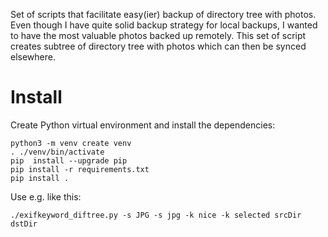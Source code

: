
Set of scripts that facilitate easy(ier) backup of directory tree with photos.
Even though I have quite solid backup strategy for local backups, I wanted to
have the most valuable photos backed up remotely. This set of script creates
subtree of directory tree with photos which can then be synced elsewhere.

# Install

Create Python virtual environment and install the dependencies:

```
python3 -m venv create venv
. ./venv/bin/activate
pip  install --upgrade pip
pip install -r requirements.txt
pip install .
```

Use e.g. like this:

```
./exifkeyword_diftree.py -s JPG -s jpg -k nice -k selected srcDir dstDir
```
